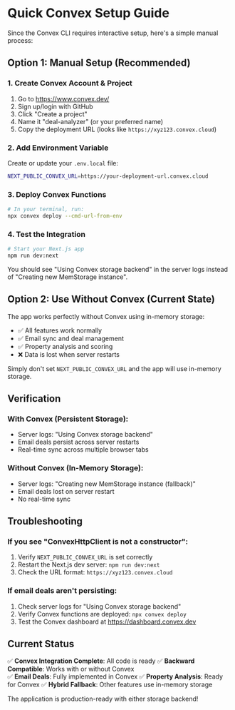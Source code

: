# Quick Convex Setup Guide

Since the Convex CLI requires interactive setup, here's a simple manual process:

## Option 1: Manual Setup (Recommended)

### 1. Create Convex Account & Project
1. Go to https://www.convex.dev/
2. Sign up/login with GitHub
3. Click "Create a project"
4. Name it "deal-analyzer" (or your preferred name)
5. Copy the deployment URL (looks like `https://xyz123.convex.cloud`)

### 2. Add Environment Variable
Create or update your `.env.local` file:
```bash
NEXT_PUBLIC_CONVEX_URL=https://your-deployment-url.convex.cloud
```

### 3. Deploy Convex Functions
```bash
# In your terminal, run:
npx convex deploy --cmd-url-from-env
```

### 4. Test the Integration
```bash
# Start your Next.js app
npm run dev:next
```

You should see "Using Convex storage backend" in the server logs instead of "Creating new MemStorage instance".

## Option 2: Use Without Convex (Current State)

The app works perfectly without Convex using in-memory storage:
- ✅ All features work normally
- ✅ Email sync and deal management  
- ✅ Property analysis and scoring
- ❌ Data is lost when server restarts

Simply don't set `NEXT_PUBLIC_CONVEX_URL` and the app will use in-memory storage.

## Verification

### With Convex (Persistent Storage):
- Server logs: "Using Convex storage backend"
- Email deals persist across server restarts
- Real-time sync across multiple browser tabs

### Without Convex (In-Memory Storage):
- Server logs: "Creating new MemStorage instance (fallback)"
- Email deals lost on server restart
- No real-time sync

## Troubleshooting

### If you see "ConvexHttpClient is not a constructor":
1. Verify `NEXT_PUBLIC_CONVEX_URL` is set correctly
2. Restart the Next.js dev server: `npm run dev:next`
3. Check the URL format: `https://xyz123.convex.cloud`

### If email deals aren't persisting:
1. Check server logs for "Using Convex storage backend"
2. Verify Convex functions are deployed: `npx convex deploy`
3. Test the Convex dashboard at https://dashboard.convex.dev

## Current Status

✅ **Convex Integration Complete**: All code is ready
✅ **Backward Compatible**: Works with or without Convex  
✅ **Email Deals**: Fully implemented in Convex
✅ **Property Analysis**: Ready for Convex
✅ **Hybrid Fallback**: Other features use in-memory storage

The application is production-ready with either storage backend!
